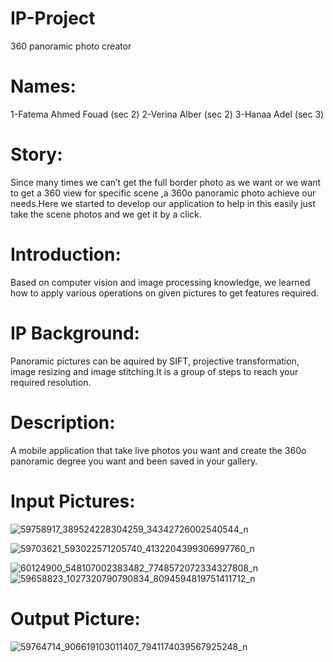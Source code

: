 # IP-Project
360 panoramic photo creator

# Names:
 1-Fatema Ahmed Fouad  (sec 2)
 2-Verina Alber  (sec 2)
 3-Hanaa Adel  (sec 3)

# Story:
Since many times we can’t get the full border photo as we want or we want to get a 360 view for specific scene ,a 360o panoramic photo achieve our needs.Here we started to develop our application to help in this easily just take the scene photos and we get it by a click.

# Introduction:
Based on computer vision and image processing knowledge, we learned how to apply various operations on given pictures to get features required.

# IP Background:
Panoramic pictures can be aquired by SIFT, projective transformation, image resizing and image stitching.It is a group of steps to reach your required resolution.

# Description:
A mobile application that take live photos you want and create the 360o panoramic degree you want and been saved in your gallery.

# Input Pictures:

![59758917_389524228304259_34342726002540544_n](https://user-images.githubusercontent.com/33998585/57282853-32c67c80-70ae-11e9-82f5-9c9d63255fdd.jpg)


![59703621_593022571205740_4132204399306997760_n](https://user-images.githubusercontent.com/33998585/57284372-52ab6f80-70b1-11e9-9571-18ccf501432a.jpg)

![60124900_548107002383482_7748572072334327808_n](https://user-images.githubusercontent.com/33998585/57284539-acac3500-70b1-11e9-849f-e2ba037a7fa7.jpg)
![59658823_1027320790790834_8094594819751411712_n](https://user-images.githubusercontent.com/33998585/57284994-92bf2200-70b2-11e9-96b8-83924e06a47c.jpg)

# Output Picture:
![59764714_906619103011407_7941174039567925248_n](https://user-images.githubusercontent.com/33998585/57284744-13315300-70b2-11e9-8edf-27ad8f2456ad.jpg)
